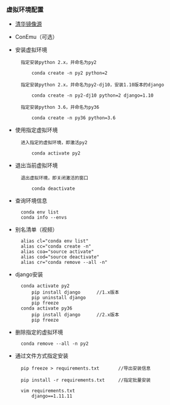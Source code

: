 ### 虚拟环境配置 ###

- [清华镜像源](https://mirrors.tuna.tsinghua.edu.cn/anaconda/miniconda/)

- ConEmu（可选）

- 安装虚拟环境

		指定安装python 2.x，并命名为py2
		
			conda create -n py2 python=2
		
		指定安装python 2.x，并命名为py2-dj10，安装1.10版本的django
		
			conda create -n py2-dj10 python=2 django=1.10
		
		指定安装python 3.6，并命名为py36
		
			conda create -n py36 python=3.6

- 使用指定虚拟环境

		进入指定的虚拟环境，即激活py2
		
			conda activate py2

- 退出当前虚拟环境

		退出虚拟环境，即关闭激活的窗口
		
			conda deactivate

- 查询环境信息

		conda env list
		conda info --envs

- 别名清单（视频）

		alias cl="conda env list"
		alias cc="conda create -n"
		alias coa="source activate"
		alias cod="source deactivate"
		alias cr="conda remove --all -n"

- django安装

		conda activate py2
			pip install django		//1.x版本
			pip uninstall django
			pip freeze
		conda activate py36
			pip install django		//2.x版本
			pip freeze

- 删除指定的虚拟环境

		conda remove --all -n py2

- 通过文件方式指定安装

		pip freeze > requirements.txt		//导出安装信息
	
		pip install -r requirements.txt		//指定批量安装
	
		vim requirements.txt
			django==1.11.11
